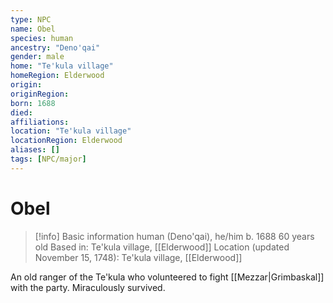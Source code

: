 ```yaml
---
type: NPC
name: Obel
species: human
ancestry: "Deno'qai"
gender: male
home: "Te'kula village"
homeRegion: Elderwood
origin:
originRegion:
born: 1688
died: 
affiliations: 
location: "Te'kula village"
locationRegion: Elderwood
aliases: []
tags: [NPC/major]
---
```

# Obel
>[!info] Basic information
>human (Deno'qai), he/him
>b. 1688
>60 years old
>Based in: Te'kula village, [[Elderwood]]
>Location (updated November 15, 1748): Te'kula village, [[Elderwood]]

An old ranger of the Te'kula who volunteered to fight [[Mezzar|Grimbaskal]] with the party. Miraculously survived. 
